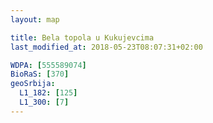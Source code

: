```yaml
---
layout: map

title: Bela topola u Kukujevcima
last_modified_at: 2018-05-23T08:07:31+02:00

WDPA: [555589074]
BioRaS: [370]
geoSrbija:
  L1_182: [125]
  L1_300: [7]
---
```

